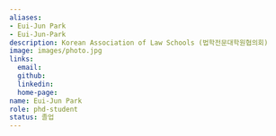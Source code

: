 ```yaml
---
aliases:
- Eui-Jun Park
- Eui-Jun-Park
description: Korean Association of Law Schools (법학전문대학원협의회)
image: images/photo.jpg
links:
  email: 
  github: 
  linkedin: 
  home-page: 
name: Eui-Jun Park
role: phd-student
status: 졸업
---
```


